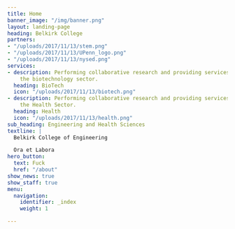 ```yaml
---
title: Home
banner_image: "/img/banner.png"
layout: landing-page
heading: Belkirk College
partners:
- "/uploads/2017/11/13/stem.png"
- "/uploads/2017/11/13/UPenn_logo.png"
- "/uploads/2017/11/13/nysed.png"
services:
- description: Performing collaborative research and providing services to support
    the biotechnology sector.
  heading: BioTech
  icon: "/uploads/2017/11/13/biotech.png"
- description: Performing collaborative research and providing services to support
    the Health Sector.
  heading: Health
  icon: "/uploads/2017/11/13/health.png"
sub_heading: Engineering and Health Sciences
textline: |
  Belkirk College of Engineering

  Ora et Labora
hero_button:
  text: Fuck
  href: "/about"
show_news: true
show_staff: true
menu:
  navigation:
    identifier: _index
    weight: 1

---
```

